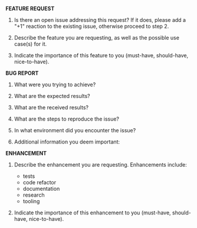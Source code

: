 <!-- Copyright (c) Abstract Machines
SPDX-License-Identifier: Apache-2.0 -->

<!--
The GitHub issue tracker is for bug reports and feature requests. General support can be found at
the following locations:

- Google group - https://groups.google.com/forum/#!forum/mainflux
- Gitter - https://gitter.im/mainflux/mainflux
-->

**FEATURE REQUEST**

1. Is there an open issue addressing this request? If it does, please add a "+1" reaction to the
   existing issue, otherwise proceed to step 2.

2. Describe the feature you are requesting, as well as the possible use case(s) for it.

3. Indicate the importance of this feature to you (must-have, should-have, nice-to-have).

**BUG REPORT**

1. What were you trying to achieve?

2. What are the expected results?

3. What are the received results?

4. What are the steps to reproduce the issue?

5. In what environment did you encounter the issue?

6. Additional information you deem important:

**ENHANCEMENT**

1. Describe the enhancement you are requesting. Enhancements include:

   - tests
   - code refactor
   - documentation
   - research
   - tooling

2. Indicate the importance of this enhancement to you (must-have, should-have, nice-to-have).
